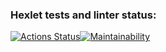 ### Hexlet tests and linter status:
[![Actions Status](https://github.com/VladimirMastepanov/frontend-project-11/actions/workflows/hexlet-check.yml/badge.svg)](https://github.com/VladimirMastepanov/frontend-project-11/actions)[![Maintainability](https://api.codeclimate.com/v1/badges/8c954f54421857af5f76/maintainability)](https://codeclimate.com/github/VladimirMastepanov/frontend-project-11/maintainability)